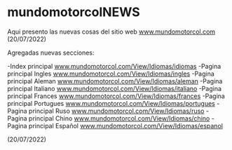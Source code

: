 # mundomotorcolNEWS
Aqui presento las nuevas cosas del sitio web www.mundomotorcol.com (20/07/2022)


Agregadas nuevas secciones:

-Index principal www.mundomotorcol.com/View/Idiomas/idiomas
-Pagina principal Ingles www.mundomotorcol.com/View/Idiomas/ingles
-Pagina principal Aleman www.mundomotorcol.com/View/Idiomas/aleman
-Pagina principal Italiano www.mundomotorcol.com/View/Idiomas/italiano
-Pagina principal Frances www.mundomotorcol.com/View/Idiomas/frances
-Pagina principal Portugues www.mundomotorcol.com/View/Idiomas/portugues
-Pagina principal Ruso www.mundomotorcol.com/View/Idiomas/ruso
-Pagina principal Chino www.mundomotorcol.com/View/Idiomas/chino
-Pagina principal Español www.mundomotorcol.com/View/Idiomas/espanol

(20/07/2022)
